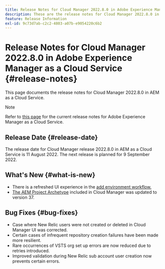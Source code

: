 ```yaml
---
title: Release Notes for Cloud Manager 2022.8.0 in Adobe Experience Manager as a Cloud Service
description: These are the release notes for Cloud Manager 2022.8.0 in AEM as a Cloud Service.
feature: Release Information
exl-id: 9c73d7ab-c2c2-4803-a07b-e9054220c6b2
---
```


# Release Notes for Cloud Manager 2022.8.0 in Adobe Experience Manager as a Cloud Service {#release-notes}

This page documents the release notes for Cloud Manager 2022.8.0 in AEM as a Cloud Service.

>[!NOTE]
>
>Refer to [this page](/help/release-notes/release-notes-cloud/release-notes-current.md) for the current release notes for Adobe Experience Manager as a Cloud Service.

## Release Date {#release-date}

The release date for Cloud Manager release 2022.8.0 in AEM as a Cloud Service is 11 August 2022. The next release is planned for 9 September 2022.

## What's New {#what-is-new}

* There is a refreshed UI experience in the [add environment workflow.](/help/implementing/cloud-manager/manage-environments.md)
* [The AEM Project Archetype](https://experienceleague.adobe.com/docs/experience-manager-core-components/using/developing/archetype/overview.html) included in Cloud Manager was updated to version 37.

## Bug Fixes {#bug-fixes}

* Case where New Relic users were not created or deleted in Cloud Manager UI was corrected.
* Certain cases of infrequent repository creation failures have been made more resilient.
* Rare occurrences of VSTS org set up errors are now reduced due to retries introduced.
* Improved validation during New Relic sub account user creation now prevents certain errors.
